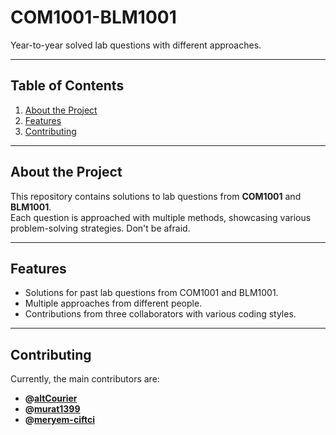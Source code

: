 # **COM1001-BLM1001**

Year-to-year solved lab questions with different approaches.  

---

## **Table of Contents**

1. [About the Project](#about-the-project)  
2. [Features](#features)  
3. [Contributing](#contributing)  

---

## **About the Project**

This repository contains solutions to lab questions from **COM1001** and **BLM1001**.  
Each question is approached with multiple methods, showcasing various problem-solving strategies. 
Don't be afraid.

---

## **Features**

- Solutions for past lab questions from COM1001 and BLM1001.  
- Multiple approaches from different people.
- Contributions from three collaborators with various coding styles.

---

## **Contributing**

Currently, the main contributors are:  
- **@[altCourier](https://github.com/altCourier)**  
- **@[murat1399](https://github.com/murat1399)**  
- **@[meryem-ciftci](https://github.com/meryem-ciftci)**  



